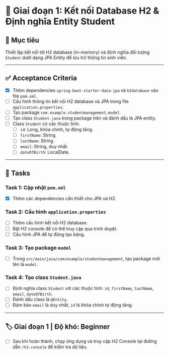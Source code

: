 # 📌 Giai đoạn 1: Kết nối Database H2 & Định nghĩa Entity Student

## 🎯 Mục tiêu
Thiết lập kết nối tới H2 database (in-memory) và định nghĩa đối tượng `Student` dưới dạng JPA Entity để lưu trữ thông tin sinh viên.

---

## ✅ Acceptance Criteria
- [x] Thêm dependencies `spring-boot-starter-data-jpa` và `h2database` vào file `pom.xml`.  
- [ ] Cấu hình thông tin kết nối H2 database và JPA trong file `application.properties`.  
- [ ] Tạo package `com.example.studentmanagement.model`.  
- [ ] Tạo class `Student.java` trong package trên và đánh dấu là JPA entity.  
- [ ] Class `Student` có các thuộc tính:  
  - [ ] `id`: Long, khóa chính, tự động tăng.  
  - [ ] `firstName`: String.  
  - [ ] `lastName`: String.  
  - [ ] `email`: String, duy nhất.  
  - [ ] `dateOfBirth`: LocalDate.  

---

## 📂 Tasks

### Task 1: Cập nhật `pom.xml`
- [x] Thêm các dependencies cần thiết cho JPA và H2.

### Task 2: Cấu hình `application.properties`
- [ ] Thêm cấu hình kết nối H2 database.  
- [ ] Bật H2 console để có thể truy cập qua trình duyệt.  
- [ ] Cấu hình JPA để tự động tạo bảng.

### Task 3: Tạo package `model`
- [ ] Trong `src/main/java/com/example/studentmanagement`, tạo package mới tên là `model`.

### Task 4: Tạo class `Student.java`
- [ ] Định nghĩa class `Student` với các thuộc tính: `id`, `firstName`, `lastName`, `email`, `dateOfBirth`.  
- [ ] Đánh dấu class là `@Entity`.  
- [ ] Đảm bảo `email` là duy nhất, `id` là khóa chính tự động tăng.

---

## 🏷️ Giai đoạn 1 | Độ khó: Beginner
- [ ] Sau khi hoàn thành, chạy ứng dụng và truy cập H2 Console tại đường dẫn `/h2-console` để kiểm tra dữ liệu.
